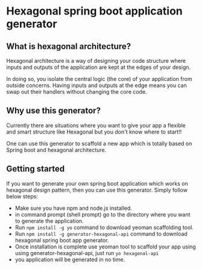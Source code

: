 # Hexagonal spring boot application generator

## What is hexagonal architecture?
Hexagonal architecture is a way of designing your code structure where inputs and outputs of the application are kept 
at the edges of your design.

In doing so, you isolate the central logic (the core) of your application from outside concerns. 
Having inputs and outputs at the edge means you can swap out their handlers without changing the core code.

## Why use this generator?
Currently there are situations where you want to give your app a flexible and smart structure like Hexagonal but you don't know
where to start!!

One can use this generator to scaffold a new app which is totally based on Spring boot and hexagonal architecture.

## Getting started 
If you want to generate your own spring boot application which works on hexagonal design pattern, then you can use this generator. Simply follow below steps:
- Make sure you have npm and node.js installed.
- in command prompt (shell prompt) go to the directory where you want to generate the application.
- Run `npm install -g yo` command to download yeoman scaffolding tool.
- Run `npm install -g generator-hexagonal-api` command to download hexagonal spring boot app generator.
- Once installation is complete use yeoman tool to scaffold your app using using generator-hexagonal-api, just run `yo hexagonal-api`
- you application will be generated in no time.
